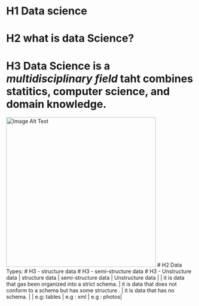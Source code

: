 # H1 **Data science**
# H2 what is data Science? 
# H3 Data Science is a *multidisciplinary field* taht combines statitics, computer science, and domain knowledge.

<img src="https://github.com/ryyaon14/day02-lab/assets/116816027/d70580ef-8ccb-4d41-9bcb-7308b3df8799" alt="Image Alt Text" width="400" height="400">
# H2 Data Types:
# H3 - structure data
# H3 - semi-structure data 
# H3 - Unstructure data
| structure data | semi-structure data | Unstructure data |
| it is data that gas been organized into a strict schema. | it is data that does not conform to a schema but has some structure . | it is data that has no schema. |
| e.g: tables | e.g : xml | e.g : photos|

